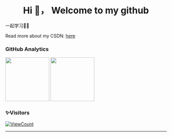 ##  
<h1 align="center">Hi 👋， Welcome to my github</h1>

一起学习:calendar::star2:

Read more about my CSDN: [here](https://blog.csdn.net/weixin_46654114?type=blog)

### GitHub Analytics

<div> 
  <img height="137px" src="https://github-readme-stats.vercel.app/api?username=Rodma1&show_icons=true&theme=flag-india" /> 
  <img height="137px" src="https://github-readme-stats.vercel.app/api/top-langs/?username=Rodma1&show_icons=true&theme=flag-india&layout=compact" />
</div>

### ✨Visitors
[![ViewCount](https://views.whatilearened.today/views/github/Rodma1/Rodma1.svg?cache=remove)](#)

---
